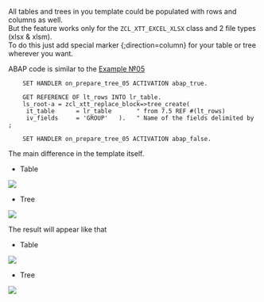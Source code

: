 All tables and trees in you template could be populated with rows and columns as well.\
But the feature works only for the `ZCL_XTT_EXCEL_XLSX` class and 2 file types (xlsx & xlsm).\
To do this just add special marker {;direction=column} for your table or tree wherever you want.

ABAP code is similar to the [Example №05](Example-%E2%84%9605-Tree-(group-by-fields))
```abap
    SET HANDLER on_prepare_tree_05 ACTIVATION abap_true.

    GET REFERENCE OF lt_rows INTO lr_table.
    ls_root-a = zcl_xtt_replace_block=>tree_create(
     it_table      = lr_table       " from 7.5 REF #(lt_rows)
     iv_fields     = 'GROUP'   ).   " Name of the fields delimited by ;

    SET HANDLER on_prepare_tree_05 ACTIVATION abap_false.
```
The main difference in the template itself.

* Table

![](https://raw.githubusercontent.com/wiki/bizhuka/xtt/img/dir_column_02.png)
* Tree

![](https://raw.githubusercontent.com/wiki/bizhuka/xtt/img/dir_column_01.png)

The result will appear like that
* Table

![](https://raw.githubusercontent.com/wiki/bizhuka/xtt/img/dir_column_03.png)
* Tree

![](https://raw.githubusercontent.com/wiki/bizhuka/xtt/img/dir_column_04.png)